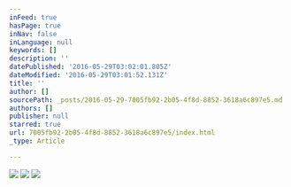```yaml
---
inFeed: true
hasPage: true
inNav: false
inLanguage: null
keywords: []
description: ''
datePublished: '2016-05-29T03:02:01.805Z'
dateModified: '2016-05-29T03:01:52.131Z'
title: ''
author: []
sourcePath: _posts/2016-05-29-7005fb92-2b05-4f8d-8852-3618a6c897e5.md
authors: []
publisher: null
starred: true
url: 7005fb92-2b05-4f8d-8852-3618a6c897e5/index.html
_type: Article

---
```

![](https://the-grid-user-content.s3-us-west-2.amazonaws.com/5baa3cc6-aaf4-423f-b777-e0e3e1757742.jpg)
![](https://the-grid-user-content.s3-us-west-2.amazonaws.com/e7dccd61-b060-42a0-ab2b-0473ed219702.jpg)
![](https://the-grid-user-content.s3-us-west-2.amazonaws.com/4b98ab9e-6c90-4034-b94c-aa4cd6f8f0c7.jpg)
